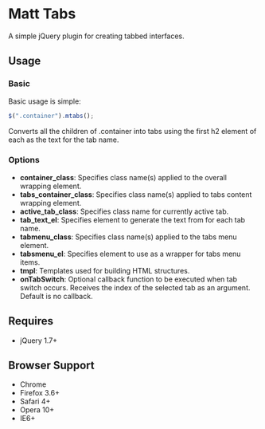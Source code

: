 # Matt Tabs

A simple jQuery plugin for creating tabbed interfaces.

## Usage

### Basic
Basic usage is simple:

```javascript
$(".container").mtabs();
```
Converts all the children of .container into tabs using the first h2 element of each as the text for the tab name.

### Options
* **container_class**: Specifies class name(s) applied to the overall wrapping element.
* **tabs_container_class**: Specifies class name(s) applied to tabs content wrapping element.
* **active_tab_class**: Specifies class name for currently active tab.
* **tab_text_el**: Specifies element to generate the text from for each tab name.
* **tabmenu_class**: Specifies class name(s) applied to the tabs menu element.
* **tabsmenu_el**: Specifies element to use as a wrapper for tabs menu items.
* **tmpl**: Templates used for building HTML structures.
* **onTabSwitch**: Optional callback function to be executed when tab switch occurs. Receives the index of the selected tab as an argument. Default is no callback.

## Requires
* jQuery 1.7+

## Browser Support
* Chrome
* Firefox 3.6+
* Safari 4+
* Opera 10+
* IE6+